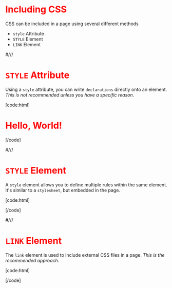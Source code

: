# Including CSS

CSS can be included in a page using several different methods

* `style` Attribute
* `STYLE` Element
* `LINK` Element



#///
# `STYLE` Attribute

Using a `style` attribute, you can write `declarations` directly onto an element. *This is not recommended unless you have a specific reason*.

[code:html]
<h1 style="color:red" >
  Hello, World!
</h1>
[/code]




#///
# `STYLE` Element

A `style` element allows you to define multiple rules within the same element. It's similar to a `stylesheet`, but embedded in the page.

[code:html]
<style type="text/css" >
  h1 { color: #f00; }
</style>
[/code]




#///

# `LINK` Element

The `link` element is used to include external CSS files in a page. *This is the recommended approach*.

[code:html]
<!-- rel and type attributes are important -->
<link rel="stylesheet"
      type="text/css"
      href="/ui/styles.css" />
[/code]
